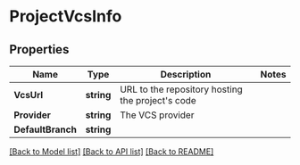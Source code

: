 # ProjectVcsInfo

## Properties

Name | Type | Description | Notes
------------ | ------------- | ------------- | -------------
**VcsUrl** | **string** | URL to the repository hosting the project&#39;s code | 
**Provider** | **string** | The VCS provider | 
**DefaultBranch** | **string** |  | 

[[Back to Model list]](../README.md#documentation-for-models) [[Back to API list]](../README.md#documentation-for-api-endpoints) [[Back to README]](../README.md)


